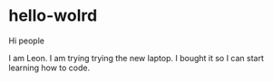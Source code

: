 # hello-wolrd

Hi people

I am Leon. I am trying trying the new laptop.
I bought it so I can start learning how to code.

